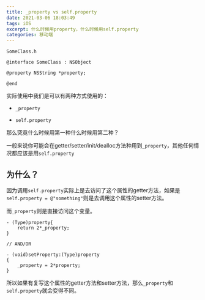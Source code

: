 ```yaml
---
title: _property vs self.property
date: 2021-03-06 18:03:49
tags: iOS
excerpt: 什么时候用property，什么时候用self.property
categories: 移动端
---
```


`SomeClass.h`

```
@interface SomeClass : NSObject

@property NSString *property;

@end
```

实际使用中我们是可以有两种方式使用的：
- `_property`

- `self.property` 

那么究竟什么时候用第一种什么时候用第二种？

一般来说你可能会在getter/setter/init/dealloc方法种用到`_property`，其他任何情况都应该是用`self.property`

## 为什么？

因为调用`self.property`实际上是去访问了这个属性的getter方法，如果是`self.property = @"something"`则是去调用这个属性的setter方法。

而`_property`则是直接访问这个变量。

```
- (Type)property{
    return 2*_property;
}

// AND/OR

- (void)setProperty:(Type)property
{
    _property = 2*property;
}
```

所以如果有复写这个属性的getter方法和setter方法，那么`_property`和`self.property`就会变得不同。
